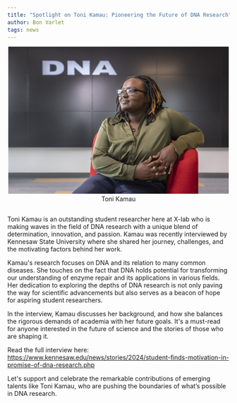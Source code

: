 ```yaml
---
title: "Spotlight on Toni Kamau: Pioneering the Future of DNA Research"
author: Bon Varlet
tags: news
---
```


<center>
    <img src="/images/post/toni_pos2.jpg" alt="Toni Kamau" width=500/>
    <figcaption>Toni Kamau</figcaption>
    <h2> </h2>
</center>

Toni Kamau is an outstanding student researcher here at X-lab who is making waves in the field of DNA research with a unique blend of determination, innovation, and passion. Kamau was recently interviewed by Kennesaw State University where she shared her journey, challenges, and the motivating factors behind her work.

Kamau's research focuses on DNA and its relation to many common diseases. She touches on the fact that DNA holds potential for transforming our understanding of enzyme repair and its applications in various fields. Her dedication to exploring the depths of DNA research is not only paving the way for scientific advancements but also serves as a beacon of hope for aspiring student researchers.

In the interview, Kamau discusses her background, and how she balances the rigorous demands of academia with her future goals. It's a must-read for anyone interested in the future of science and the stories of those who are shaping it.

Read the full interview here: <a href="https://www.kennesaw.edu/news/stories/2024/student-finds-motivation-in-promise-of-dna-research.php" target="_blank" rel="noopener noreferrer">https://www.kennesaw.edu/news/stories/2024/student-finds-motivation-in-promise-of-dna-research.php</a>

Let's support and celebrate the remarkable contributions of emerging talents like Toni Kamau, who are pushing the boundaries of what’s possible in DNA research.